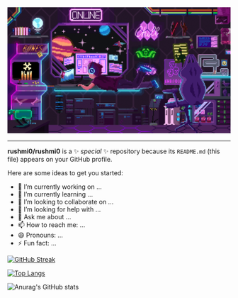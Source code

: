 
<div align="center">
  <span><img src="assets/pix_pro2.gif"  width=712 /></span>
</div>

___


**rushmi0/rushmi0** is a ✨ _special_ ✨ repository because its `README.md` (this file) appears on your GitHub profile.

Here are some ideas to get you started:

- 🔭 I’m currently working on ...
- 🌱 I’m currently learning ...
- 👯 I’m looking to collaborate on ...
- 🤔 I’m looking for help with ...
- 💬 Ask me about ...
- 📫 How to reach me: ...
- 😄 Pronouns: ...
- ⚡ Fun fact: ...

[![GitHub Streak](http://github-readme-streak-stats.herokuapp.com?user=rushmi0&theme=tokyonight&background=191925)](https://git.io/streak-stats)


[![Top Langs](https://github-readme-stats.vercel.app/api/top-langs/?username=rushmi0&layout=compact&theme=tokyonight)](https://github.com/anuraghazra/github-readme-stats)


![Anurag's GitHub stats](https://github-readme-stats.vercel.app/api?username=rushmi0&show_icons=true&theme=tokyonight)

